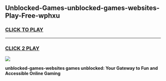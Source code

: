 
## Unblocked-Games-unblocked-games-websites-Play-Free-wphxu
<h3>
<a href="https://premium76.site?title=unblocked-games-websites&ref=21A">CLICK TO PLAY</a></h3>
<hr>

<h3>
<a href="https://premium76.site?title=unblocked-games-websites&ref=21A">CLICK 2 PLAY</a>
  
</h3>

<a href="https://premium76.site?title=unblocked-games-websites&ref=21A"><img src="https://clearcache.store/games.png"></a>


**unblocked-games-websites games unblocked: Your Gateway to Fun and Accessible Online Gaming**

